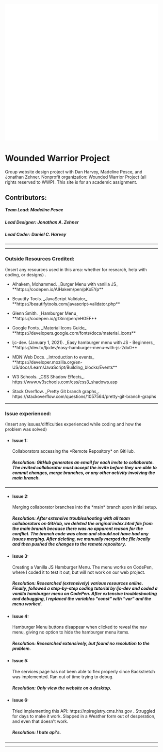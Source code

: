 <img src="images/wwp-vectorlogo.png" />

# Wounded Warrior Project

Group website design project with Dan Harvey, Madeline Pesce, and Jonathan Zehner. Nonprofit organization: Wounded Warrior Project (all rights reserved to WWP). This site is for an academic assignment.

## Contributors:

##### Team Lead: Madeline Pesce

##### Lead Designer: Jonathan A. Zehner

##### Lead Coder: Daniel C. Harvey

---

---

### Outside Resources Credited:

(Insert any resources used in this area: whether for research, help with coding, or designs) .

- <p>Alhakem, Mohammed. _Burger Menu with vanilla JS_  **https://codepen.io/AlHakem/pen/pKoEYp**
   
- <p>Beautify Tools. _JavaScript Validator_  **https://beautifytools.com/javascript-validator.php**

- <p>Glenn Smith. _Hamburger Menu_  **https://codepen.io/g13nn/pen/eHGEF**

- <p>Google Fonts. _Material Icons Guide_  **https://developers.google.com/fonts/docs/material_icons**

- <p>ljc-dev. (January 1, 2021). _Easy hamburger menu with JS - Beginners_  **https://dev.to/ljcdev/easy-hamburger-menu-with-js-2do0**

- <p>MDN Web Docs. _Introduction to events_  **https://developer.mozilla.org/en-US/docs/Learn/JavaScript/Building_blocks/Events**

- <p>W3 Schools. _CSS Shadow Effects_. https://www.w3schools.com/css/css3_shadows.asp

- <p>Stack Overflow. _Pretty Git branch graphs_. https://stackoverflow.com/questions/1057564/pretty-git-branch-graphs

---

### Issue experienced:

(Insert any issues/difficulties experienced while coding and how the problem was solved)

- #### Issue 1:

   <p> Collaborators accessing the *Remote Repository* on GitHub.

  ##### Resolution: GitHub generates an email for each invite to collaborate. The invited collaborator must accept the invite before they are able to commit changes, merge branches, or any other activity involving the main branch.

---

- #### Issue 2:

   <p> Merging collaborator branches into the *main* branch upon initial setup.

  ##### Resolution: After extensive troubleshooting with all team collaborators on GitHub, we deleted the original index.html file from the main branch because there was no apparent reason for the conflict. The branch code was clean and should not have had any issues merging. After deleting, we manually merged the file locally and then pushed the changes to the remote repository.

- #### Issue 3:

   <p> Creating a Vanilla JS Hamburger Menu. The menu works on CodePen, where I coded it to test it out, but will not work on our web project.

  ##### Resolution: Researched (extensively) various resources online. Finally, followed a step-by-step coding tutorial by ljc-dev and coded a vanilla hamburger menu on CodePen. After extensive troubleshooting and debugging, I replaced the variables "const" with "var" and the menu worked.

- #### Issue 4:

   <p> Hamburger Menu buttons disappear when clicked to reveal the nav menu, giving no option to hide the hamburger menu items.

  ##### Resolution: Researched extensively, but found no resolution to the problem.

- #### Issue 5: 
  <p> The services page has not been able to flex properly since Backstretch was implemented. Ran out of time trying to debug. 

  ##### Resolution: Only view the website on a desktop.

- #### Issue 6: 
  <p> Tried implementing this API: https://npiregistry.cms.hhs.gov . Struggled for days to make it work. Slapped in a Weather form out of desperation, and even that doesn't work. 

  ##### Resolution: I hate api's. 
---

---
